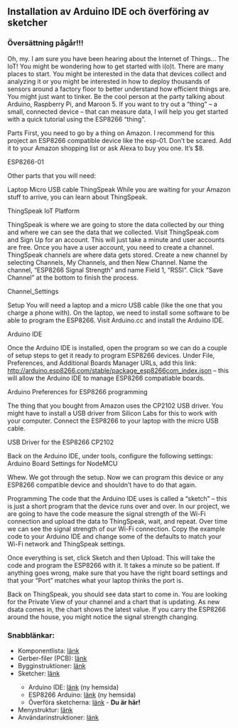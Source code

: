<h2>Installation av Arduino IDE och överföring av sketcher</h2>
<h3>Översättning pågår!!!</h3>
Oh, my. I am sure you have been hearing about the Internet of Things… The IoT! You might be wondering how to get started with i(o)t. There are many places to start. You might be interested in the data that devices collect and analyzing it or you might be interested in how to deploy thousands of sensors around a factory floor to better understand how efficient things are. You might just want to tinker. Be the cool person at the party talking about Arduino, Raspberry Pi, and Maroon 5. If you want to try out a “thing” – a small, connected device – that can measure data, I will help you get started with a quick tutorial using the ESP8266 “thing”.

Parts
First, you need to go by a thing on Amazon. I recommend for this project an ESP8266 compatible device like the esp-01. Don’t be scared. Add it to your Amazon shopping list or ask Alexa to buy you one. It’s $8.

ESP8266-01

Other parts that you will need:

Laptop
Micro USB cable
ThingSpeak
While you are waiting for your Amazon stuff to arrive, you can learn about ThingSpeak.

ThingSpeak IoT Platform

ThingSpeak is where we are going to store the data collected by our thing and where we can see the data that we collected. Visit ThingSpeak.com and Sign Up for an account. This will just take a minute and user accounts are free. Once you have a user account, you need to create a channel. ThingSpeak channels are where data gets stored. Create a new channel by selecting Channels, My Channels, and then New Channel. Name the channel, “ESP8266 Signal Strength” and name Field 1, “RSSI”. Click “Save Channel” at the bottom to finish the process.

Channel_Settings

Setup
You will need a laptop and a micro USB cable (like the one that you charge a phone with). On the laptop, we need to install some software to be able to program the ESP8266. Visit Arduino.cc and install the Arduino IDE.

Arduino IDE

Once the Arduino IDE is installed, open the program so we can do a couple of setup steps to get it ready to program ESP8266 devices. Under File, Preferences, and Additional Boards Manager URLs, add this link: http://arduino.esp8266.com/stable/package_esp8266com_index.json – this will allow the Arduino IDE to manage ESP8266 compatiable boards.

Arduino Preferences for ESP8266 programming

The thing that you bought from Amazon uses the CP2102 USB driver. You might have to install a USB driver from Silicon Labs for this to work with your computer. Connect the ESP8266 to your laptop with the micro USB cable.

USB Driver for the ESP8266 CP2102

Back on the Arduino IDE, under tools, configure the following settings:
Arduino Board Settings for NodeMCU

Whew. We got through the setup. Now we can program this device or any ESP8266 compatible device and shouldn’t have to do that again.

Programming
The code that the Arduino IDE uses is called a “sketch” – this is just a short program that the device runs over and over. In our project, we are going to have the code measure the signal strength of the Wi-Fi connection and upload the data to ThingSpeak, wait, and repeat. Over time we can see the signal strength of our Wi-Fi connection. Copy the example code to your Arduino IDE and change some of the defaults to match your Wi-Fi network and ThingSpeak settings.

Once everything is set, click Sketch and then Upload. This will take the code and program the ESP8266 with it. It takes a minute so be patient. If anything goes wrong, make sure that you have the right board settings and that your “Port” matches what your laptop thinks the port is.

Back on ThingSpeak, you should see data start to come in. You are looking for the Private View of your channel and a chart that is updating. As new dsata comes in, the chart shows the latest value. If you carry the ESP8266 around the house, you might notice the signal strength changing.

<h3>Snabblänkar:</h3>
<ul>
<li>Komponentlista: <a href="https://github.com/knockimov/Knocker_Mash_PID/blob/master/COMPONENTS.md"> länk</a></li>
<li>Gerber-filer (PCB): <a href="https://github.com/knockimov/Knocker_Mash_PID/tree/master/gerber"> länk</a></li>
<li>Bygginstruktioner: <a href="https://github.com/knockimov/Knocker_Mash_PID/blob/master/BUILD.md"> länk</a></li>
<li>Sketcher: <a href="https://github.com/knockimov/Knocker_Mash_PID/tree/master/arduino"> länk</a></li>
<ul>
<li>Arduino IDE: <a href="https://www.arduino.cc/en/Guide/Windows"> länk</a> (ny hemsida)</li>
<li>ESP8266 Arduino: <a href="https://github.com/esp8266/Arduino#installing-with-boards-manager"> länk</a> (ny hemsida)</li>
<li>Överföra sketcherna: <a href="https://github.com/knockimov/Knocker_Mash_PID/blob/master/TRANSFER.md"> länk</a> - <b>Du är här!</b></li>
</ul>
<li>Menystruktur: <a href="https://github.com/knockimov/Knocker_Mash_PID/blob/master/MENU.md"> länk</a></li>
<li>Användarinstruktioner: <a href="https://github.com/knockimov/Knocker_Mash_PID/blob/master/GUIDE.md"> länk</a></li>
</ul>